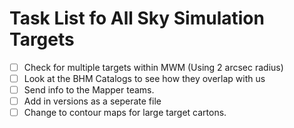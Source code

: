 # Task List fo All Sky Simulation Targets
 - [ ] Check for multiple targets within MWM (Using 2 arcsec radius)
 - [ ] Look at the BHM Catalogs to see how they overlap with us
 - [ ] Send info to the Mapper teams.
 - [ ] Add in versions as a seperate file
 - [ ] Change to contour maps for large target cartons.
